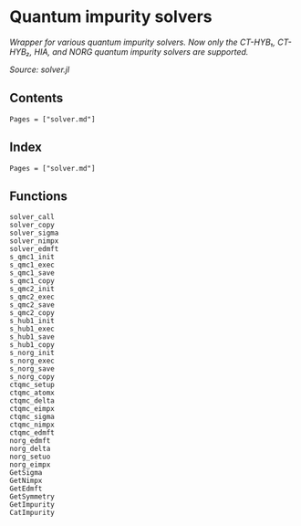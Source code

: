 # Quantum impurity solvers

*Wrapper for various quantum impurity solvers. Now only the CT-HYB₁, CT-HYB₂, HIA, and NORG quantum impurity solvers are supported.*

*Source: solver.jl*

## Contents

```@contents
Pages = ["solver.md"]
```

## Index

```@index
Pages = ["solver.md"]
```

## Functions

```@docs
solver_call
solver_copy
solver_sigma
solver_nimpx
solver_edmft
s_qmc1_init
s_qmc1_exec
s_qmc1_save
s_qmc1_copy
s_qmc2_init
s_qmc2_exec
s_qmc2_save
s_qmc2_copy
s_hub1_init
s_hub1_exec
s_hub1_save
s_hub1_copy
s_norg_init
s_norg_exec
s_norg_save
s_norg_copy
ctqmc_setup
ctqmc_atomx
ctqmc_delta
ctqmc_eimpx
ctqmc_sigma
ctqmc_nimpx
ctqmc_edmft
norg_edmft
norg_delta
norg_setuo
norg_eimpx
GetSigma
GetNimpx
GetEdmft
GetSymmetry
GetImpurity
CatImpurity
```
